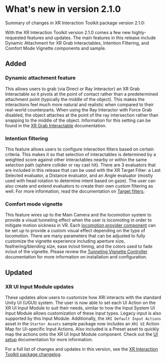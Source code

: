 # What's new in version 2.1.0

Summary of changes in XR Interaction Toolkit package version 2.1.0:

With the XR Interaction Toolkit version 2.1.0 comes a few new highly-requested features and updates. The main features in this release include Dynamic Attachment for XR Grab Interactables, Intention Filtering, and Comfort Mode Vignette components and sample. 

## Added

### Dynamic attachment feature
This allows users to grab (via Direct or Ray Interactor) an XR Grab Interactable so it pivots at the point of contact rather than a predetermined attachment point (typically the middle of the object). This makes the interactions feel much more natural and realistic when compared to their real-world counterparts. When using the Ray Interactor with Force Grab disabled, the object attaches at the point of the ray intersection rather than snapping to the middle of the object. Information for this setting can be found in the [XR Grab Interactable](xr-grab-interactable.md) documentation.

### Intention filtering
This feature allows users to configure interaction filters based on certain criteria. This makes it so that selection of interactables is determined by a weighted score against other interactables nearby or within the same selection path (sphere collider or ray cast hit). There are 3 evaluators that are included in this release that can be used with the XR Target Filter: a Last Selected evaluator, a Distance evaluator, and an Angle evaluator (mostly used with head rotation to determine intent based on gaze). The user can also create and extend evaluators to create their own custom filtering as well. For more information, read the documentation on [Target filters](target-filters.md).

### Comfort mode vignette
This feature wires up to the Main Camera and the locomotion system to provide a visual tunneling effect when the user is locomoting in order to mitigate motion sickness in VR. Each [locomotion provider component](components.md#locomotion) can be set up to provide a custom visual effect depending on the type of locomotion. There are many parameters that can be adjusted to fully customize the vignette experience including aperture size, feathering/blending size, ease in/out timing, and the colors used to fade in/out of the vignette. Please review the [Tunneling Vignette Controller](tunneling-vignette-controller.md) documentation for more information on installation and configuration.

## Updated

### XR UI Input Module updates
These updates allow users to customize how XRI interacts with the standard Unity UI (UGUI) system. The user is now able to set each UI Action on the XR UI Input Module to suit their needs, similar to how the Input System UI Input Module allows customization of these input types. Legacy input is also supported by this Input Module. Additionally, the `XRI Default Input Actions` asset in the `Starter Assets` sample package now includes an `XRI UI` Action Map for UI-specific Input Actions. Also included is a Preset asset to quickly map the actions onto the XR UI Input Module component. Check out the [UI setup](ui-setup.md) documentation for more information.

For a full list of changes and updates in this version, see the [XR Interaction Toolkit package changelog](../changelog/CHANGELOG.html).